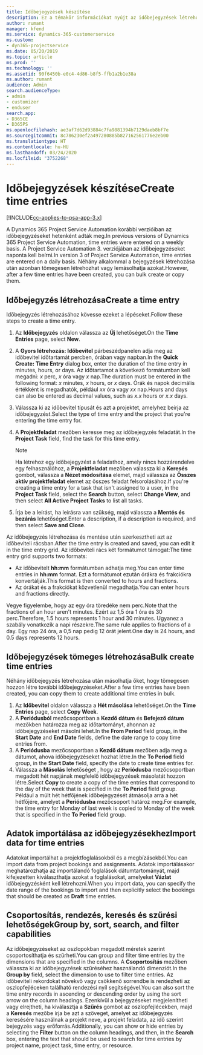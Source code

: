 ```yaml
---
title: Időbejegyzések készítése
description: Ez a témakör információkat nyújt az időbejegyzések létrehozásáról.
author: rumant
manager: kfend
ms.service: dynamics-365-customerservice
ms.custom:
- dyn365-projectservice
ms.date: 05/20/2019
ms.topic: article
ms.prod: ''
ms.technology: ''
ms.assetid: 90f6450b-e0c4-4d86-b8f5-ffb1a2b1e38a
ms.author: rumant
audience: Admin
search.audienceType:
- admin
- customizer
- enduser
search.app:
- D365CE
- D365PS
ms.openlocfilehash: ae3af7d62d93884c7fa9881394b7129daeb8bf7e
ms.sourcegitcommit: 8c786230ef2a497280885b827162561776e2eb00
ms.translationtype: HT
ms.contentlocale: hu-HU
ms.lasthandoff: 03/24/2020
ms.locfileid: "3752268"
---
```

# <a name="create-time-entries"></a><span data-ttu-id="e1437-103">Időbejegyzések készítése</span><span class="sxs-lookup"><span data-stu-id="e1437-103">Create time entries</span></span>

[!INCLUDE[cc-applies-to-psa-app-3.x](../includes/cc-applies-to-psa-app-3x.md)]

<span data-ttu-id="e1437-104">A Dynamics 365 Project Service Automation korábbi verzióiban az időbejegyzéseket hetenként adták meg.</span><span class="sxs-lookup"><span data-stu-id="e1437-104">In previous versions of Dynamics 365 Project Service Automation, time entries were entered on a weekly basis.</span></span> <span data-ttu-id="e1437-105">A Project Service Automation 3. verziójában az időbejegyzéseket naponta kell beírni.</span><span class="sxs-lookup"><span data-stu-id="e1437-105">In version 3 of Project Service Automation, time entries are entered on a daily basis.</span></span> <span data-ttu-id="e1437-106">Néhány alkalommal a bejegyzések létrehozása után azonban tömegesen létrehozhat vagy lemásolhatja azokat.</span><span class="sxs-lookup"><span data-stu-id="e1437-106">However, after a few time entries have been created, you can bulk create or copy them.</span></span>

## <a name="create-a-time-entry"></a><span data-ttu-id="e1437-107">Időbejegyzés létrehozása</span><span class="sxs-lookup"><span data-stu-id="e1437-107">Create a time entry</span></span>

<span data-ttu-id="e1437-108">Időbejegyzés létrehozásához kövesse ezeket a lépéseket.</span><span class="sxs-lookup"><span data-stu-id="e1437-108">Follow these steps to create a time entry.</span></span>

1. <span data-ttu-id="e1437-109">Az **Időbejegyzés** oldalon válassza az **Új** lehetőséget.</span><span class="sxs-lookup"><span data-stu-id="e1437-109">On the **Time Entries** page, select **New**.</span></span>
2. <span data-ttu-id="e1437-110">A **Gyors létrehozás: Időbevitel** párbeszédpanelen adja meg az időbevitel időtartamát percben, órában vagy napban.</span><span class="sxs-lookup"><span data-stu-id="e1437-110">In the **Quick Create: Time Entry** dialog box, enter the duration of the time entry in minutes, hours, or days.</span></span> <span data-ttu-id="e1437-111">Az időtartamot a következő formátumban kell megadni: *x* perc, *x* óra vagy *x* nap.</span><span class="sxs-lookup"><span data-stu-id="e1437-111">The duration must be entered in the following format: *x* minutes, *x* hours, or *x* days.</span></span> <span data-ttu-id="e1437-112">Órák és napok decimális értékként is megadhatók, például *xx* óra vagy *xx* nap.</span><span class="sxs-lookup"><span data-stu-id="e1437-112">Hours and days can also be entered as decimal values, such as *x.x* hours or *x.x* days.</span></span>
3. <span data-ttu-id="e1437-113">Válassza ki az időbevitel típusát és azt a projektet, amelyhez beírja az időbejegyzést.</span><span class="sxs-lookup"><span data-stu-id="e1437-113">Select the type of time entry and the project that you're entering the time entry for.</span></span>
4. <span data-ttu-id="e1437-114">A **Projektfeladat** mezőben keresse meg az időbejegyzés feladatát.</span><span class="sxs-lookup"><span data-stu-id="e1437-114">In the **Project Task** field, find the task for this time entry.</span></span>

    > [!NOTE]
    > <span data-ttu-id="e1437-115">Ha létrehoz egy időbejegyzést a feladathoz, amely nincs hozzárendelve egy felhasználóhoz, a **Projektfeladat** mezőben válassza ki a **Keresés** gombot, válassza a **Nézet módosítása** elemet, majd válassza az **Összes aktív projektfeladat** elemet az összes feladat felsorolásához.</span><span class="sxs-lookup"><span data-stu-id="e1437-115">If you're creating a time entry for a task that isn't assigned to a user, in the **Project Task** field, select the **Search** button, select **Change View**, and then select **All Active Project Tasks** to list all tasks.</span></span>

5. <span data-ttu-id="e1437-116">Írja be a leírást, ha leírásra van szükség, majd válassza a **Mentés és bezárás** lehetőséget.</span><span class="sxs-lookup"><span data-stu-id="e1437-116">Enter a description, if a description is required, and then select **Save and Close**.</span></span>

<span data-ttu-id="e1437-117">Az időbejegyzés létrehozása és mentése után szerkesztheti azt az időbeviteli rácsban.</span><span class="sxs-lookup"><span data-stu-id="e1437-117">After the time entry is created and saved, you can edit it in the time entry grid.</span></span> <span data-ttu-id="e1437-118">Az időbeviteli rács két formátumot támogat:</span><span class="sxs-lookup"><span data-stu-id="e1437-118">The time entry grid supports two formats:</span></span>

- <span data-ttu-id="e1437-119">Az időbevitelt  **hh:mm** formátumban adhatja meg.</span><span class="sxs-lookup"><span data-stu-id="e1437-119">You can enter time entries in **hh:mm** format.</span></span> <span data-ttu-id="e1437-120">Ezt a formátumot ezután órákra és frakciókra konvertálják.</span><span class="sxs-lookup"><span data-stu-id="e1437-120">This format is then converted to hours and fractions.</span></span>
- <span data-ttu-id="e1437-121">Az órákat és a frakciókat közvetlenül megadhatja.</span><span class="sxs-lookup"><span data-stu-id="e1437-121">You can enter hours and fractions directly.</span></span>

<span data-ttu-id="e1437-122">Vegye figyelembe, hogy az egy óra töredéke nem perc.</span><span class="sxs-lookup"><span data-stu-id="e1437-122">Note that the fractions of an hour aren't minutes.</span></span> <span data-ttu-id="e1437-123">Ezért az 1,5 óra 1 óra és 30 perc.</span><span class="sxs-lookup"><span data-stu-id="e1437-123">Therefore, 1.5 hours represents 1 hour and 30 minutes.</span></span> <span data-ttu-id="e1437-124">Ugyanez a szabály vonatkozik a napi részekre.</span><span class="sxs-lookup"><span data-stu-id="e1437-124">The same rule applies to fractions of a day.</span></span> <span data-ttu-id="e1437-125">Egy nap 24 óra, a 0,5 nap pedig 12 órát jelent.</span><span class="sxs-lookup"><span data-stu-id="e1437-125">One day is 24 hours, and 0.5 days represents 12 hours.</span></span>

## <a name="bulk-create-time-entries"></a><span data-ttu-id="e1437-126">Időbejegyzések tömeges létrehozása</span><span class="sxs-lookup"><span data-stu-id="e1437-126">Bulk create time entries</span></span>

<span data-ttu-id="e1437-127">Néhány időbejegyzés létrehozása után másolhatja őket, hogy tömegesen hozzon létre további időbejegyzéseket.</span><span class="sxs-lookup"><span data-stu-id="e1437-127">After a few time entries have been created, you can copy them to create additional time entries in bulk.</span></span>

1. <span data-ttu-id="e1437-128">Az **Időbevitel** oldalon válassza a **Hét másolása** lehetőséget.</span><span class="sxs-lookup"><span data-stu-id="e1437-128">On the **Time Entries** page, select **Copy Week**.</span></span>
2. <span data-ttu-id="e1437-129">A **Periódusból** mezőcsoportban a **Kezdő dátum** és **Befejező dátum** mezőkben határozza meg az időtartományt, ahonnan az időbejegyzéseket másolni lehet.</span><span class="sxs-lookup"><span data-stu-id="e1437-129">In the **From Period** field group, in the **Start Date** and **End Date** fields, define the date range to copy time entries from.</span></span>
3. <span data-ttu-id="e1437-130">A **Periódusba** mezőcsoportban a **Kezdő dátum** mezőben adja meg a dátumot, ahova időbejegyzéseket hozhat létre.</span><span class="sxs-lookup"><span data-stu-id="e1437-130">In the **To Period** field group, in the **Start Date** field, specify the date to create time entries for.</span></span>
4. <span data-ttu-id="e1437-131">Válassza a **Másolás** lehetőséget , hogy az **Periódusba** mezőcsoportban megadott hét napjának megfelelő időbejegyzések másolatát hozzon létre.</span><span class="sxs-lookup"><span data-stu-id="e1437-131">Select **Copy** to create a copy of the time entries that correspond to the day of the week that is specified in the **To Period** field group.</span></span> <span data-ttu-id="e1437-132">Például a múlt hét hétfőjének időbejegyzését átmásolja arra a hét hétfőjére, amelyet a **Periódusba** mezőcsoport határoz meg.</span><span class="sxs-lookup"><span data-stu-id="e1437-132">For example, the time entry for Monday of last week is copied to Monday of the week that is specified in the **To Period** field group.</span></span>

## <a name="import-data-for-time-entries"></a><span data-ttu-id="e1437-133">Adatok importálása az időbejegyzésekhez</span><span class="sxs-lookup"><span data-stu-id="e1437-133">Import data for time entries</span></span>

<span data-ttu-id="e1437-134">Adatokat importálhat a projektfoglalásokból és a megbízásokból.</span><span class="sxs-lookup"><span data-stu-id="e1437-134">You can import data from project bookings and assignments.</span></span> <span data-ttu-id="e1437-135">Adatok importálásakor meghatározhatja az importálandó foglalások dátumtartományát, majd kifejezetten kiválaszthatja azokat a foglalásokat, amelyeket **Vázlat** időbejegyzésként kell létrehozni.</span><span class="sxs-lookup"><span data-stu-id="e1437-135">When you import data, you can specify the date range of the bookings to import and then explicitly select the bookings that should be created as **Draft** time entries.</span></span>

## <a name="group-by-sort-search-and-filter-capabilities"></a><span data-ttu-id="e1437-136">Csoportosítás, rendezés, keresés és szűrési lehetőségek</span><span class="sxs-lookup"><span data-stu-id="e1437-136">Group by, sort, search, and filter capabilities</span></span>

<span data-ttu-id="e1437-137">Az időbejegyzéseket az oszlopokban megadott méretek szerint csoportosíthatja és szűrheti.</span><span class="sxs-lookup"><span data-stu-id="e1437-137">You can group and filter time entries by the dimensions that are specified in the columns.</span></span> <span data-ttu-id="e1437-138">A **Csoportosítás** mezőben válassza ki az időbejegyzések szűréséhez használandó dimenziót.</span><span class="sxs-lookup"><span data-stu-id="e1437-138">In the **Group by** field, select the dimension to use to filter time entries.</span></span> <span data-ttu-id="e1437-139">Az időbeviteli rekordokat növekvő vagy csökkenő sorrendbe is rendezheti az oszlopfejléceken található rendezési nyíl segítségével.</span><span class="sxs-lookup"><span data-stu-id="e1437-139">You can also sort the time entry records in ascending or descending order by using the sort arrow on the column headings.</span></span> <span data-ttu-id="e1437-140">Ezenkívül a bejegyzéseket megjelenítheti vagy elrejtheti, ha kiválasztja a **Szűrés** gombot az oszlopfejlécekben, majd a **Keresés** mezőbe írja be azt a szöveget, amelyet az időbejegyzés keresésére használnak a projekt neve, a projekt feladata, az idő szerint bejegyzés vagy erőforrás.</span><span class="sxs-lookup"><span data-stu-id="e1437-140">Additionally, you can show or hide entries by selecting the **Filter** button on the column headings, and then, in the **Search** box, entering the text that should be used to search for time entries by project name, project task, time entry, or resource.</span></span>
